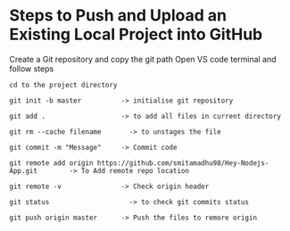 # Steps to Push and Upload an Existing Local Project into GitHub

  Create a Git repository and copy the git path
	Open VS code terminal and follow steps

	cd to the project directory
 
	git init -b master	        -> initialise git repository

	git add . 	                -> to add all files in current directory

	git rm --cache filename 	  -> to unstages the file

	git commit -m "Message"	    -> Commit code
		
	git remote add origin https://github.com/smitamadhu98/Hey-Nodejs-App.git		-> To Add remote repo location 

	git remote -v 	            -> Check origin header
	
	git status 		              -> to check git commits status

	git push origin master      -> Push the files to remore origin
